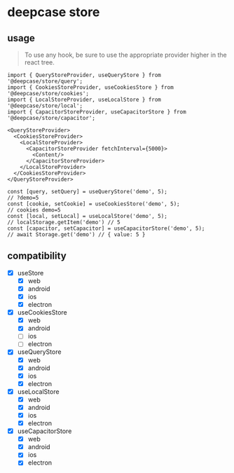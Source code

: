 # deepcase store

## usage

> To use any hook, be sure to use the appropriate provider higher in the react tree.

```tsx
import { QueryStoreProvider, useQueryStore } from '@deepcase/store/query';
import { CookiesStoreProvider, useCookiesStore } from '@deepcase/store/cookies';
import { LocalStoreProvider, useLocalStore } from '@deepcase/store/local';
import { CapacitorStoreProvider, useCapacitorStore } from '@deepcase/store/capacitor';
```

```tsx
<QueryStoreProvider>
  <CookiesStoreProvider>
    <LocalStoreProvider>
      <CapacitorStoreProvider fetchInterval={5000}>
        <Content/>
      </CapacitorStoreProvider>
    </LocalStoreProvider>
  </CookiesStoreProvider>
</QueryStoreProvider>
```

```tsx
const [query, setQuery] = useQueryStore('demo', 5);
// ?demo=5
const [cookie, setCookie] = useCookiesStore('demo', 5);
// cookies demo=5
const [local, setLocal] = useLocalStore('demo', 5);
// localStorage.getItem('demo') // 5
const [capacitor, setCapacitor] = useCapacitorStore('demo', 5);
// await Storage.get('demo') // { value: 5 }
```

## compatibility

- [x] useStore
  - [x] web
  - [x] android
  - [x] ios
  - [x] electron
- [x] useCookiesStore
  - [x] web
  - [x] android
  - [ ] ios
  - [ ] electron
- [x] useQueryStore
  - [x] web
  - [x] android
  - [x] ios
  - [x] electron
- [x] useLocalStore
  - [x] web
  - [x] android
  - [x] ios
  - [x] electron
- [x] useCapacitorStore
  - [x] web
  - [x] android
  - [x] ios
  - [x] electron